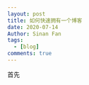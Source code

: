 ```yaml
---
layout: post
title: 如何快速拥有一个博客
date: 2020-07-14
Author: Sinan Fan
tags:
  - [blog]
comments: true
---
```


首先
